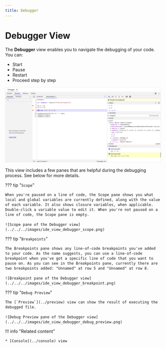 ```yaml
---
title: Debugger
---
```


Debugger View
===

The **Debugger** view enables you to navigate the debugging of your code. You can: 

* Start
* Pause
* Restart
* Proceed step by step 

 ![Debugger view](../../../images/ide_view_debugger.png)

This view includes a few panes that are helpful during the debugging process. See below for more details.

??? tip "`Scope`"

	When you're paused on a line of code, the Scope pane shows you what local and global variables are currently defined, along with the value of each variable. It also shows closure variables, when applicable. Double-click a variable value to edit it. When you're not paused on a line of code, the Scope pane is empty.
    
    ![Scope pane of the Debugger view](../../../images/ide_view_debugger_scope.png)


??? tip "`Breakpoints`"

	The Breakpoints pane shows any line-of-code breakpoints you've added to your code. As the name suggests, you can use a line-of-code breakpoint when you've got a specific line of code that you want to pause on. As you can see in the Breakpoints pane, currently there are two breakpoints added: "Unnamed" at row 5 and "Unnamed" at row 8.
    
    ![Breakpoint pane of the Debugger view](../../../images/ide_view_debugger_breakpoint.png)


??? tip "`Debug Preview`"

	The [`Preview`](../preview) view can show the result of executing the debugged file.
    
    ![Debug Preview pane of the Debugger view](../../../images/ide_view_debugger_debug_preview.png)


!!! info "Related content"

	* [Console](../console) view
